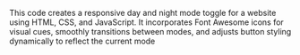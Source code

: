 This code creates a responsive day and night mode toggle for a website using HTML, CSS, and JavaScript.
It incorporates Font Awesome icons for visual cues, smoothly transitions between modes, and adjusts button styling dynamically to reflect the current mode
